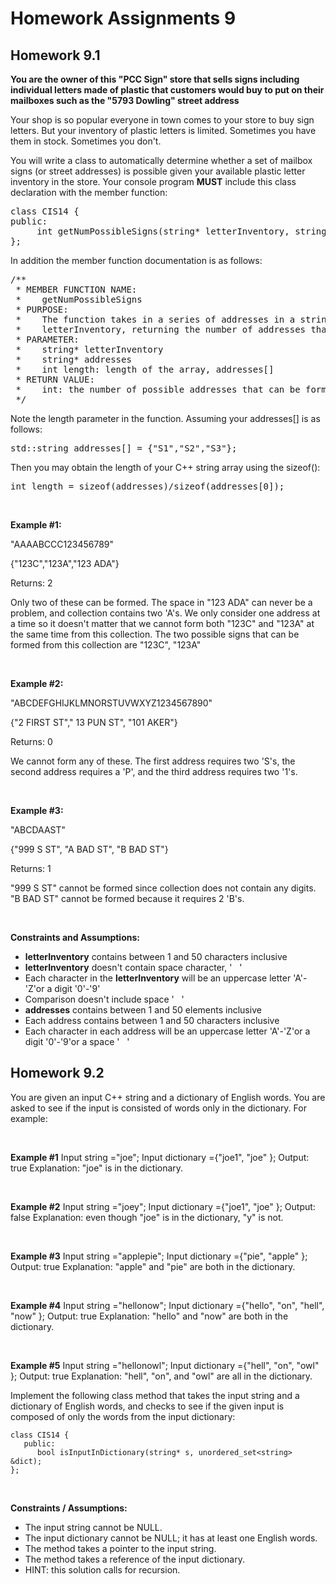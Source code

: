 # Homework Assignments 9

## Homework 9.1
**You are the owner of this "PCC Sign" store that sells signs including individual letters made of plastic that 
customers would buy to put on their mailboxes such as the "5793 Dowling" street address**

Your shop is so popular everyone in town comes to your store to buy sign letters. But your inventory of plastic 
letters is limited. Sometimes you have them in stock. Sometimes you don't.

You will write a class to automatically determine whether a set of mailbox signs (or street addresses) is possible 
given your available plastic letter inventory in the store. Your console program **MUST** include this class 
declaration with the member function: 

<pre>
class CIS14 {
public:
     int getNumPossibleSigns(string* letterInventory, string* addresses, int length);
};
</pre>

In addition the member function documentation is as follows: 

<pre>
/**
 * MEMBER FUNCTION NAME: 
 *    getNumPossibleSigns
 * PURPOSE: 
 *    The function takes in a series of addresses in a string array and compares each of them with the available 
 *    letterInventory, returning the number of addresses that are POSSIBLE to form from the given letterInventory
 * PARAMETER:
 *    string* letterInventory
 *    string* addresses
 *    int length: length of the array, addresses[]
 * RETURN VALUE:
 *    int: the number of possible addresses that can be formed from your inventory of letters
 */
</pre>
 
Note the length parameter in the function. Assuming your addresses[] is as follows:

<pre>
std::string addresses[] = {"S1","S2","S3"}; 
</pre>

Then you may obtain the length of your C++ string array using the sizeof():

<pre>
int length = sizeof(addresses)/sizeof(addresses[0]);
</pre>

<br />

**Example #1:**

"AAAABCCC123456789"

{"123C","123A","123 ADA"}

Returns: 2

Only two of these can be formed. The space in "123 ADA" can never be a problem, and collection contains two 'A's. We only consider one address at a time so it doesn't matter that we cannot form both "123C" and "123A" at the same time from this collection. The two possible signs that can be formed from this collection are "123C", "123A"

<br /> 

**Example #2:** 

"ABCDEFGHIJKLMNORSTUVWXYZ1234567890"

{"2 FIRST ST"," 13 PUN ST", "101 AKER"}

Returns: 0

We cannot form any of these. The first address requires two 'S's, the second address requires a 'P', and the third address requires two '1's.

<br /> 

**Example #3:**

"ABCDAAST"

{"999 S ST", "A BAD ST", "B BAD ST"}

Returns: 1

"999 S ST" cannot be formed since collection does not contain any digits. "B BAD ST" cannot be formed because it requires 2 'B's.

<br />

**Constraints and Assumptions:**

* __letterInventory__ contains between 1 and 50 characters inclusive
* __letterInventory__ doesn't contain space character, '&nbsp;&nbsp;&nbsp;'
* Each character in the __letterInventory__ will be an uppercase letter 'A'-'Z'or a digit '0'-'9'
* Comparison doesn't include space '&nbsp;&nbsp;&nbsp;'
* __addresses__ contains between 1 and 50 elements inclusive
* Each address contains between 1 and 50 characters inclusive
* Each character in each address will be an uppercase letter 'A'-'Z'or a digit '0'-'9'or a space '&nbsp;&nbsp;&nbsp;'

## Homework 9.2
You are given an input C++ string and a dictionary of English words. You are asked to see if the input is consisted 
of words only in the dictionary. For example:

<br />

**Example #1**
Input string ="joe";
Input dictionary ={"joe1", "joe" };
Output: true
Explanation: "joe" is in the dictionary.
 
<br />

**Example #2**
Input string ="joey";
Input dictionary ={"joe1", "joe" };
Output: false
Explanation: even though "joe" is in the dictionary, "y" is not.

<br /> 

**Example #3**
Input string ="applepie";
Input dictionary ={"pie", "apple" };
Output: true
Explanation: "apple" and "pie" are both in the dictionary. 

<br /> 

**Example #4**
Input string ="hellonow";
Input dictionary ={"hello", "on", "hell", "now" };
Output: true
Explanation: "hello" and "now" are both in the dictionary. 
 
<br />

**Example #5**
Input string ="hellonowl";
Input dictionary ={"hell", "on", "owl" };
Output: true
Explanation: "hell", "on", and "owl" are all in the dictionary. 
 

Implement the following class method that takes the input string and a dictionary of English words, and checks to see 
if the given input is composed of only the words from the input dictionary:

```
class CIS14 {
   public:
      bool isInputInDictionary(string* s, unordered_set<string> &dict);
};
```
<br />

**Constraints / Assumptions:**

* The input string cannot be NULL.
* The input dictionary cannot be NULL; it has at least one English words.
* The method takes a pointer to the input string.
* The method takes a reference of the input dictionary.
* HINT: this solution calls for recursion.
